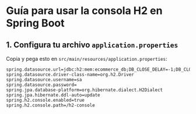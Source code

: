 # Guía para usar la consola H2 en Spring Boot

## 1. Configura tu archivo `application.properties`

Copia y pega esto en `src/main/resources/application.properties`:

```properties
spring.datasource.url=jdbc:h2:mem:ecommerce_db;DB_CLOSE_DELAY=-1;DB_CLOSE_ON_EXIT=FALSE
spring.datasource.driver-class-name=org.h2.Driver
spring.datasource.username=sa
spring.datasource.password=
spring.jpa.database-platform=org.hibernate.dialect.H2Dialect
spring.jpa.hibernate.ddl-auto=update
spring.h2.console.enabled=true
spring.h2.console.path=/h2-console